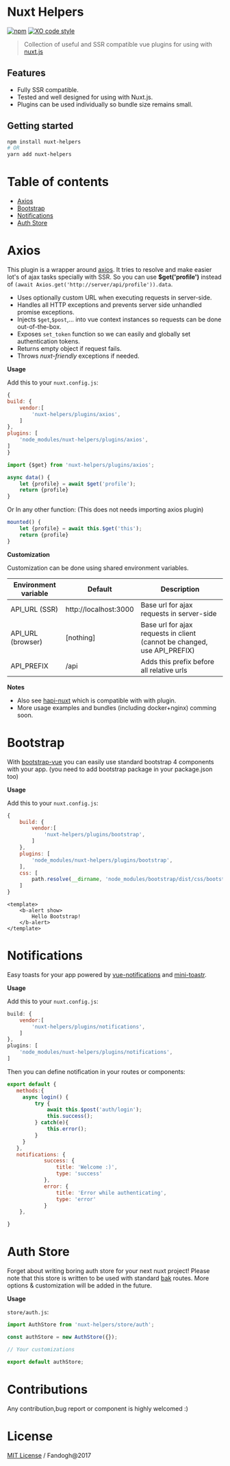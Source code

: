 # Nuxt Helpers
[![npm](https://img.shields.io/npm/v/nuxt-helpers.svg)]() 
[![XO code style](https://img.shields.io/badge/code_style-XO-5ed9c7.svg)](https://github.com/sindresorhus/xo)

> Collection of useful and SSR compatible vue plugins for using with [nuxt.js](https://github.com/nuxt/nuxt.js)

## Features
- Fully SSR compatible.
- Tested and well designed for using with Nuxt.js.
- Plugins can be used individually so bundle size remains small.

## Getting started

```bash
npm install nuxt-helpers
# OR
yarn add nuxt-helpers
```

# Table of contents
- [Axios](#axios)
- [Bootstrap](#bootstrap)
- [Notifications](#notifications)
- [Auth Store](#auth-store) 

# Axios
This plugin is a wrapper around [axios](https://github.com/mzabriskie/axios). It tries to resolve and make easier lot's of ajax tasks specially with SSR.
So you can use **$get('profile')** instead of `(await Axios.get('http://server/api/profile')).data`.
 
- Uses optionally custom URL when executing requests in server-side.
- Handles all HTTP exceptions and prevents server side unhandled promise exceptions.
- Injects `$get`,`$post`,... into vue context instances so requests can be done out-of-the-box.
- Exposes `set_token` function so we can easily and globally set authentication tokens.
- Returns empty object if request fails.
- Throws *nuxt-friendly* exceptions if needed.

**Usage**

Add this to your `nuxt.config.js`:
```js
{
build: {
    vendor:[
        'nuxt-helpers/plugins/axios',
    ]
},
plugins: [
    'node_modules/nuxt-helpers/plugins/axios',    
]
}
```

```js
import {$get} from 'nuxt-helpers/plugins/axios';

async data() {
    let {profile} = await $get('profile');
    return {profile}
}
```

Or In any other function: (This does not needs importing axios plugin)

```js
mounted() {
    let {profile} = await this.$get('this');
    return {profile}
}
```

**Customization**

Customization can be done using shared environment variables.

Environment variable | Default                 | Description
---------------------|-------------------------|--------------------------------------------
API_URL   (SSR)      | http://localhost:3000   | Base url for ajax requests in server-side
API_URL   (browser)  | [nothing]               | Base url for ajax requests in client (cannot be changed, use API_PREFIX)
API_PREFIX           | /api                    | Adds this prefix before all relative urls

**Notes**

- Also see [hapi-nuxt](https://github.com/fandogh/hapi-nuxt) which is compatible with with plugin.
- More usage examples and bundles (including docker+nginx) comming soon.

# Bootstrap
With [bootstrap-vue](https://github.com/bootstrap-vue/bootstrap-vue) you can easily use standard bootstrap 4 components with your app.
(you need to add bootstrap package in your package.json too)

**Usage**

Add this to your `nuxt.config.js`:
```js
{
    build: {
        vendor:[
            'nuxt-helpers/plugins/bootstrap',
        ]
    },
    plugins: [
        'node_modules/nuxt-helpers/plugins/bootstrap',    
    ],
    css: [
        path.resolve(__dirname, 'node_modules/bootstrap/dist/css/bootstrap.css'),
    ]
}
```

```vue
<template>
    <b-alert show>
        Hello Bootstrap!
    </b-alert>
</template>
```

# Notifications
Easy toasts for your app powered by [vue-notifications](https://github.com/se-panfilov/vue-notifications) and
[mini-toastr](https://github.com/se-panfilov/mini-toastr).

**Usage**

Add this to your `nuxt.config.js`:
```js
build: {
    vendor:[
        'nuxt-helpers/plugins/notifications',
    ]
},
plugins: [
    'node_modules/nuxt-helpers/plugins/notifications',    
]
```

Then you can define notification in your routes or components:

```js
export default {
   methods:{
     async login() {
         try {
             await this.$post('auth/login');
             this.success();
         } catch(e){
             this.error();
         }
     }  
   },
   notifications: {
            success: {
                title: 'Welcome :)',
                type: 'success'
            },
            error: {
                title: 'Error while authenticating',
                type: 'error'
            }
    },

}
```

# Auth Store
Forget about writing boring auth store for your next nuxt project!
Please note that this store is written to be used with standard [bak](https://github.com/fandogh/bak) routes. 
More options & customization will be added in the future.

**Usage**

`store/auth.js`:

```js
import AuthStore from 'nuxt-helpers/store/auth';

const authStore = new AuthStore({});

// Your customizations

export default authStore;
```

# Contributions
Any contribution,bug report or component is highly welcomed :)

# License
[MIT License](https://github.com/fandogh/nuxt-helpers/blob/master/LICENSE) / Fandogh@2017